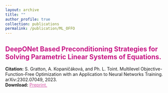 ```yaml
---
layout: archive
title: ""
author_profile: true
collection: publications
permalink: /publication/ML_OFFO
---
```


## <span style="color:rgb(199, 21, 133)"> DeepONet Based Preconditioning Strategies for Solving Parametric Linear Systems of Equations. </span>
<!-- <div style="text-align: justify">A class of multi-level algorithms for unconstrained nonlinear optimization is presented
which does not require the evaluation of the objective function. The class contains the
momentum-less AdaGrad method as a particular (single-level) instance. The choice of avoiding the evaluation of the objective function is intended to make the algorithms of the class
less sensitive to noise, while the multi-level feature aims at reducing their computational cost.
The evaluation complexity of these algorithms is analyzed and their behaviour in the presence of noise is then illustrated in the context of training deep neural networks for supervised
learning applications.
</div><br />
 -->

**Citation:** S. Gratton, A. Kopaničáková, and Ph. L. Toint. Multilevel Objective-Function-Free Optimization with an Application to Neural Networks Training. arXiv:2302.07049, 2023.  <br />
**Download:** <a href="https://arxiv.org/pdf/2302.07049.pdf" style="color:rgb(199, 21, 133,0.75);">Preprint.</a> <br />


